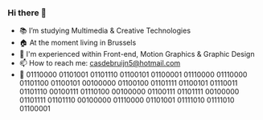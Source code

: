 ### Hi there 👋
- :books: I’m studying Multimedia & Creative Technologies
- :house: At the moment living in Brussels
- 🧠 I'm experienced within Front-end, Motion Graphics & Graphic Design
- 📫 How to reach me: casdebruijn5@hotmail.com
- 🤖 01110000 01101001 01101110 01100101 01100001 01110000 01110000 01101100 01100101 00100000 01100100 01101111 01100101 01110011 01101110 00100111 01110100 00100000 01100111 01101111 00100000 01101111 01101110 00100000 01110000 01101001 01111010 01111010 01100001

<!--
**CasdeBruijnEHB/CasdeBruijnEHB** is a ✨ _special_ ✨ repository because its `README.md` (this file) appears on your GitHub profile.

Here are some ideas to get you started:

- 🔭 I’m currently working on ...
- 🌱 I’m currently learning ...
- 👯 I’m looking to collaborate on ...
- 🤔 I’m looking for help with ...
- 💬 Ask me about ...
- 📫 How to reach me: ...
- 😄 Pronouns: ...
- ⚡ Fun fact: ...
-->
